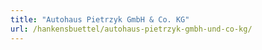 ```yaml
---
title: "Autohaus Pietrzyk GmbH & Co. KG"
url: /hankensbuettel/autohaus-pietrzyk-gmbh-und-co-kg/
---
```

